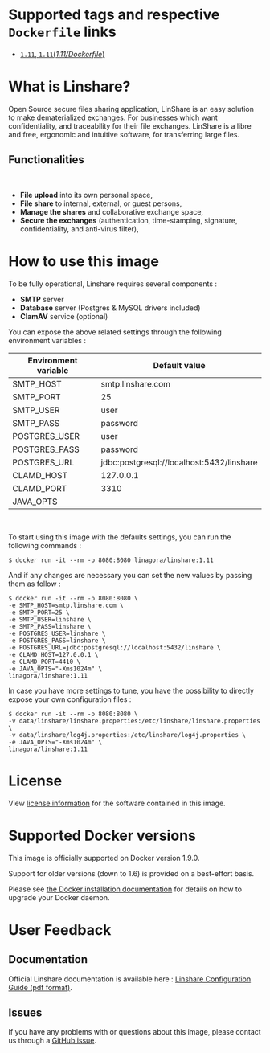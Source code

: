 Supported tags and respective `Dockerfile` links
================================================

- [`1.11`, `1.11`(*1.11/Dockerfile*)](https://ci.open-paas.org/stash/projects/SAAS/repos/linshare-dockerfile/blob/BLOB_ID/Dockerfile)

What is Linshare?
=================

Open Source secure files sharing application, LinShare is an easy solution to make dematerialized exchanges. For businesses which want confidentiality, and traceability for their file exchanges. LinShare is a libre and free, ergonomic and intuitive software, for transferring large files.

Functionalities
---------------

</br>

* **File upload** into its own personal space,
* **File share** to internal, external, or guest persons,
* **Manage the shares** and collaborative exchange space,
* **Secure the exchanges** (authentication, time-stamping, signature, confidentiality, and anti-virus filter),


How to use this image
=====================

To be fully operational, Linshare requires several components :
* **SMTP** server
* **Database** server (Postgres & MySQL drivers included)
* **ClamAV** service (optional)

You can expose the above related settings through the following environment variables :


| Environment variable      | Default value                                                                                                |
|---------------------------|--------------------------------------------------------------------------------------------------------------|
|SMTP_HOST                  |smtp.linshare.com                                                                                             |
|SMTP_PORT                  |25                                                                                                            |
|SMTP_USER                  |user                                                                                                          |
|SMTP_PASS                  |password                                                                                                      |
|POSTGRES_USER              |user                                                                                                          |
|POSTGRES_PASS              |password                                                                                                      |
|POSTGRES_URL               |jdbc:postgresql://localhost:5432/linshare                                                                     |
|CLAMD_HOST                 |127.0.0.1                                                                                                     |
|CLAMD_PORT                 |3310                                                                                                          |
|JAVA_OPTS                  |                                                                                                              |

<br/>

To start using this image with the defaults settings, you can run the following commands :

```console
$ docker run -it --rm -p 8080:8080 linagora/linshare:1.11
```

And if any changes are necessary you can set the new values by passing them as follow :

```console
$ docker run -it --rm -p 8080:8080 \
-e SMTP_HOST=smtp.linshare.com \
-e SMTP_PORT=25 \
-e SMTP_USER=linshare \
-e SMTP_PASS=linshare \
-e POSTGRES_USER=linshare \
-e POSTGRES_PASS=linshare \
-e POSTGRES_URL=jdbc:postgresql://localhost:5432/linshare \
-e CLAMD_HOST=127.0.0.1 \
-e CLAMD_PORT=4410 \
-e JAVA_OPTS="-Xms1024m" \
linagora/linshare:1.11
```

In case you have more settings to tune, you have the possibility to directly expose your own configuration files :

```console
$ docker run -it --rm -p 8080:8080 \
-v data/linshare/linshare.properties:/etc/linshare/linshare.properties \
-v data/linshare/log4j.properties:/etc/linshare/log4j.properties \
-e JAVA_OPTS="-Xms1024m" \
linagora/linshare:1.11
```

License
=======

View [license information](http://www.linshare.org/licenses/LinShare-License_AfferoGPL-v3_en.pdf) for the software contained in this image.

Supported Docker versions
=========================

This image is officially supported on Docker version 1.9.0.

Support for older versions (down to 1.6) is provided on a best-effort basis.

Please see [the Docker installation documentation](https://docs.docker.com/installation/) for details on how to upgrade your Docker daemon.

User Feedback
=============

Documentation
-------------

Official Linshare documentation is available here : [Linshare Configuration Guide (pdf format)](http://download.linshare.org/documentation/admins/Linagora_DOC_LinShare-1.7.0_Guide-Config-Admin_fr_20150303.pdf).


Issues
------

If you have any problems with or questions about this image, please contact us through a [GitHub issue](https://github.com/linagora/linshare/issues).
